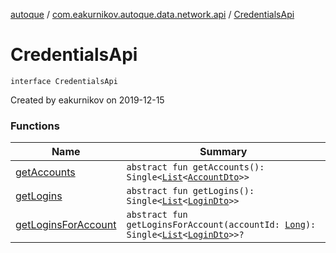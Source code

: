 [autoque](../../index.md) / [com.eakurnikov.autoque.data.network.api](../index.md) / [CredentialsApi](./index.md)

# CredentialsApi

`interface CredentialsApi`

Created by eakurnikov on 2019-12-15

### Functions

| Name | Summary |
|---|---|
| [getAccounts](get-accounts.md) | `abstract fun getAccounts(): Single<`[`List`](https://kotlinlang.org/api/latest/jvm/stdlib/kotlin.collections/-list/index.html)`<`[`AccountDto`](../../com.eakurnikov.autoque.data.network.dto/-account-dto/index.md)`>>` |
| [getLogins](get-logins.md) | `abstract fun getLogins(): Single<`[`List`](https://kotlinlang.org/api/latest/jvm/stdlib/kotlin.collections/-list/index.html)`<`[`LoginDto`](../../com.eakurnikov.autoque.data.network.dto/-login-dto/index.md)`>>` |
| [getLoginsForAccount](get-logins-for-account.md) | `abstract fun getLoginsForAccount(accountId: `[`Long`](https://kotlinlang.org/api/latest/jvm/stdlib/kotlin/-long/index.html)`): Single<`[`List`](https://kotlinlang.org/api/latest/jvm/stdlib/kotlin.collections/-list/index.html)`<`[`LoginDto`](../../com.eakurnikov.autoque.data.network.dto/-login-dto/index.md)`>>?` |
